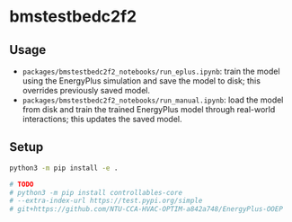 # bmstestbedc2f2

## Usage
- `packages/bmstestbedc2f2_notebooks/run_eplus.ipynb`: train the model using the EnergyPlus simulation and save the model to disk; this overrides previously saved model.
- `packages/bmstestbedc2f2_notebooks/run_manual.ipynb`: load the model from disk and train the trained EnergyPlus model through real-world interactions; this updates the saved model.

## Setup
```sh
python3 -m pip install -e .
```

```sh
# TODO
# python3 -m pip install controllables-core
# --extra-index-url https://test.pypi.org/simple 
# git+https://github.com/NTU-CCA-HVAC-OPTIM-a842a748/EnergyPlus-OOEP
```